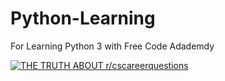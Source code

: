 # Python-Learning

For Learning Python 3 with Free Code Adademdy



[![THE TRUTH ABOUT r/cscareerquestions](https://img.youtube.com/vi/fBOgxIxv2i/0.jpg)](https://www.youtube.com/watch?v=rfscVS0vtbw)
